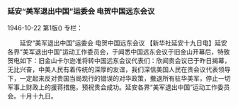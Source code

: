 ### 延安“美军退出中国”运委会  电贺中国远东会议

1946-10-22
第1版()
专栏：

　　延安“美军退出中国”运委会
    电贺中国远东会议
    【新华社延安十九日电】延安各界“美军退出中国”运动工作委员会，于闻悉中国远东会议于旧金山开幕后，特致贺电如下：旧金山卡尔逊准将转中国远东会议代表们：欣闻贵会议已于昨日揭幕，无比兴奋，中美人民有着传统的深厚的友谊，我们深信美国人民在贵会议代表领导下，一定起来反对贵国当局现行的错误的对华政策，撤退所有驻华美军，停止一切军事上财政上的援蒋措施，预祝贵会成功。延安各界“美军退出中国”运动工作委员会。十月十九日。
